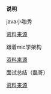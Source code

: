 **说明**

java小咖秀

[资料来源](https://github.com/javaxiaokashow/JavaFaceNotes)

跟着mic学架构

[资料来源](https://www.toutiao.com/video/7143527007438307877/)

面试总结（磊哥）<br/>

[资料来源](https://gitee.com/mydb/interview)